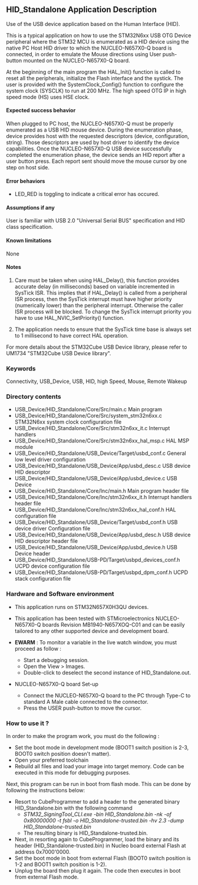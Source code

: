 ## HID_Standalone Application Description

Use of the USB device application based on the Human Interface (HID).

This is a typical application on how to use the STM32N6xx USB OTG Device peripheral where the STM32 MCU is
enumerated as a HID device using the native PC Host HID driver to which the NUCLEO-N657X0-Q
board is connected, in order to emulate the Mouse directions using User push-button mounted on the
NUCLEO-N657X0-Q board.

At the beginning of the main program the HAL_Init() function is called to reset all the peripherals,
initialize the Flash interface and the systick. The user is provided with the SystemClock_Config()
function to configure the system clock (SYSCLK) to run at 200 MHz.
The high speed OTG IP in high speed mode (HS) uses HSE clock.

#### <b>Expected success behavior</b>

When plugged to PC host, the NUCLEO-N657X0-Q must be properly enumerated as a USB HID mouse device.
During the enumeration phase, device provides host with the requested descriptors (device, configuration, string).
Those descriptors are used by host driver to identify the device capabilities.
Once the NUCLEO-N657X0-Q USB device successfully completed the enumeration phase, the device sends an HID report after a user button press.
Each report sent should move the mouse cursor by one step on host side.

#### <b>Error behaviors</b>

  - LED_RED is toggling to indicate a critical error has occured.

#### <b>Assumptions if any</b>

User is familiar with USB 2.0 "Universal Serial BUS" specification and HID class specification.

#### <b>Known limitations</b>

None

#### Notes
 1. Care must be taken when using HAL_Delay(), this function provides accurate delay (in milliseconds)
      based on variable incremented in SysTick ISR. This implies that if HAL_Delay() is called from
      a peripheral ISR process, then the SysTick interrupt must have higher priority (numerically lower)
      than the peripheral interrupt. Otherwise the caller ISR process will be blocked.
      To change the SysTick interrupt priority you have to use HAL_NVIC_SetPriority() function.

 2. The application needs to ensure that the SysTick time base is always set to 1 millisecond
      to have correct HAL operation.

For more details about the STM32Cube USB Device library, please refer to UM1734
"STM32Cube USB Device library".

### Keywords

Connectivity, USB_Device, USB, HID, high Speed, Mouse, Remote Wakeup

### Directory contents

  - USB_Device/HID_Standalone/Core/Src/main.c                        Main program
  - USB_Device/HID_Standalone/Core/Src/system_stm32n6xx.c            STM32N6xx system clock configuration file
  - USB_Device/HID_Standalone/Core/Src/stm32n6xx_it.c                Interrupt handlers
  - USB_Device/HID_Standalone/Core/Src/stm32n6xx_hal_msp.c           HAL MSP module
  - USB_Device/HID_Standalone/USB_Device/Target/usbd_conf.c          General low level driver configuration
  - USB_Device/HID_Standalone/USB_Device/App/usbd_desc.c             USB device HID descriptor
  - USB_Device/HID_Standalone/USB_Device/App/usbd_device.c           USB Device
  - USB_Device/HID_Standalone/Core/Inc/main.h                        Main program header file
  - USB_Device/HID_Standalone/Core/Inc/stm32n6xx_it.h                Interrupt handlers header file
  - USB_Device/HID_Standalone/Core/Inc/stm32n6xx_hal_conf.h          HAL configuration file
  - USB_Device/HID_Standalone/USB_Device/Target/usbd_conf.h          USB device driver Configuration file
  - USB_Device/HID_Standalone/USB_Device/App/usbd_desc.h             USB device HID descriptor header file
  - USB_Device/HID_Standalone/USB_Device/App/usbd_device.h           USB Device header
  - USB_Device/HID_Standalone/USB-PD/Target/usbpd_devices_conf.h     UCPD device configuration file
  - USB_Device/HID_Standalone/USB-PD/Target/usbpd_dpm_conf.h         UCPD stack configuration file

### Hardware and Software environment

  - This application runs on STM32N657X0H3QU devices.
  - This application has been tested with STMicroelectronics NUCLEO-N657X0-Q boards Revision MB1940-N657XOQ-C01 and can be easily tailored to any other supported device and development board.

  - **EWARM** : To monitor a variable in the live watch window, you must proceed as follow :
    - Start a debugging session.
    - Open the View > Images.
    - Double-click to deselect the second instance of HID_Standalone.out.

  - NUCLEO-N657X0-Q board Set-up
    - Connect the NUCLEO-N657X0-Q board to the PC through Type-C to standard A Male cable connected to the connector.
    - Press the USER push-button to move the cursor.

### How to use it ?

In order to make the program work, you must do the following :

 - Set the boot mode in development mode (BOOT1 switch position is 2-3, BOOT0 switch position doesn't matter).
 - Open your preferred toolchain
 - Rebuild all files and load your image into target memory. Code can be executed in this mode for debugging purposes.

Next, this program can be run in boot from flash mode. This can be done by following the instructions below:

 - Resort to CubeProgrammer to add a header to the generated binary HID_Standalone.bin with the following command
   - *STM32_SigningTool_CLI.exe -bin HID_Standalone.bin -nk -of 0x80000000 -t fsbl -o HID_Standalone-trusted.bin -hv 2.3 -dump HID_Standalone-trusted.bin*
   - The resulting binary is HID_Standalone-trusted.bin.
 - Next, in resorting again to CubeProgrammer, load the binary and its header (HID_Standalone-trusted.bin) in Nucleo board external Flash at address 0x7000'0000.
 - Set the boot mode in boot from external Flash (BOOT0 switch position is 1-2 and BOOT1 switch position is 1-2).
 - Unplug the board then plug it again. The code then executes in boot from external Flash mode.
